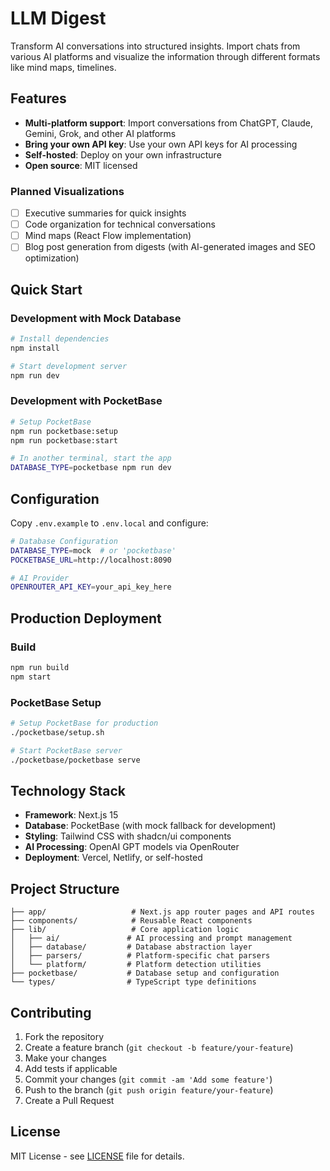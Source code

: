 # LLM Digest

Transform AI conversations into structured insights. Import chats from various AI platforms and visualize the information through different formats like mind maps, timelines.

## Features

- **Multi-platform support**: Import conversations from ChatGPT, Claude, Gemini, Grok, and other AI platforms
- **Bring your own API key**: Use your own API keys for AI processing
- **Self-hosted**: Deploy on your own infrastructure
- **Open source**: MIT licensed

### Planned Visualizations

- [ ] Executive summaries for quick insights
- [ ] Code organization for technical conversations
- [ ] Mind maps (React Flow implementation)
- [ ] Blog post generation from digests (with AI-generated images and SEO optimization)

## Quick Start

### Development with Mock Database

```bash
# Install dependencies
npm install

# Start development server
npm run dev
```

### Development with PocketBase

```bash
# Setup PocketBase
npm run pocketbase:setup
npm run pocketbase:start

# In another terminal, start the app
DATABASE_TYPE=pocketbase npm run dev
```

## Configuration

Copy `.env.example` to `.env.local` and configure:

```bash
# Database Configuration
DATABASE_TYPE=mock  # or 'pocketbase'
POCKETBASE_URL=http://localhost:8090

# AI Provider
OPENROUTER_API_KEY=your_api_key_here
```

## Production Deployment

### Build

```bash
npm run build
npm start
```

### PocketBase Setup

```bash
# Setup PocketBase for production
./pocketbase/setup.sh

# Start PocketBase server
./pocketbase/pocketbase serve
```

## Technology Stack

- **Framework**: Next.js 15
- **Database**: PocketBase (with mock fallback for development)
- **Styling**: Tailwind CSS with shadcn/ui components
- **AI Processing**: OpenAI GPT models via OpenRouter
- **Deployment**: Vercel, Netlify, or self-hosted

## Project Structure

```
├── app/                   # Next.js app router pages and API routes
├── components/            # Reusable React components
├── lib/                   # Core application logic
│   ├── ai/               # AI processing and prompt management
│   ├── database/         # Database abstraction layer
│   ├── parsers/          # Platform-specific chat parsers
│   └── platform/         # Platform detection utilities
├── pocketbase/           # Database setup and configuration
└── types/                # TypeScript type definitions
```

## Contributing

1. Fork the repository
2. Create a feature branch (`git checkout -b feature/your-feature`)
3. Make your changes
4. Add tests if applicable
5. Commit your changes (`git commit -am 'Add some feature'`)
6. Push to the branch (`git push origin feature/your-feature`)
7. Create a Pull Request

## License

MIT License - see [LICENSE](LICENSE) file for details.
